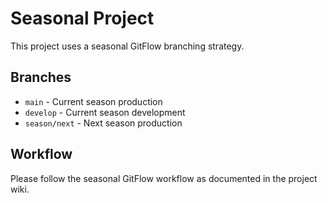 # Seasonal Project

This project uses a seasonal GitFlow branching strategy.

## Branches
- `main` - Current season production
- `develop` - Current season development
- `season/next` - Next season production

## Workflow
Please follow the seasonal GitFlow workflow as documented in the project wiki.

